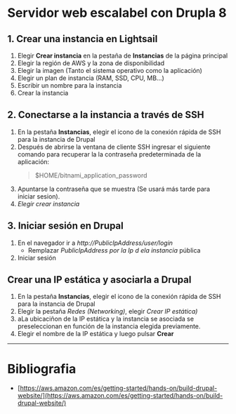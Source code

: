 # Servidor web escalabel con Drupla 8

## 1. Crear una instancia en Lightsail  
1. Elegir **Crear instancia** en la pestaña de  **Instancias** de la página principal
1. Elegir la región de AWS y la zona de disponibilidad
1. Elegir la imagen (Tanto el sistema operativo como la aplicación)
1. Elegir un plan de instancia (RAM, SSD, CPU, MB...)
1. Escribir un nombre para la instancia
1. Crear la instancia

## 2. Conectarse a la instancia a través de SSH
1. En la pestaña **Instancias**, elegir el icono de la conexión rápida de SSH para la instancia de Drupal
2. Después de abrirse la ventana de cliente SSH ingresar el siguiente comando para recuperar la la contraseña predeterminada de la aplicación:
    > $HOME/bitnami_application_password
3. Apuntarse la contraseña que se muestra (Se usará más tarde para iniciar sesion).
4. *Elegir crear instancia*

## 3. Iniciar sesión en Drupal
1. En el navegador ir a *http://PublicIpAddress/user/login*
    - Remplazar *PublicIpAddress por la Ip d ela instancia* pública
2.  Iniciar sesión

## Crear una IP estática y asociarla a Drupal
1. En la pestaña **Instancias**, elegir el icono de la conexión rápida de SSH para la instancia de Drupal
2. Elegir la pestaña *Redes (Networking)*, elegir *Crear IP estática)*
3. aLa ubicaciñon de la IP estática y la instancia se asociada se preseleccionan en función de la instancia elegida previamente.
4. Elegir el nombre de la IP estática y luego pulsar **Crear**









---
# Bibliografia

- [https://aws.amazon.com/es/getting-started/hands-on/build-drupal-website/](https://aws.amazon.com/es/getting-started/hands-on/build-drupal-website/)
